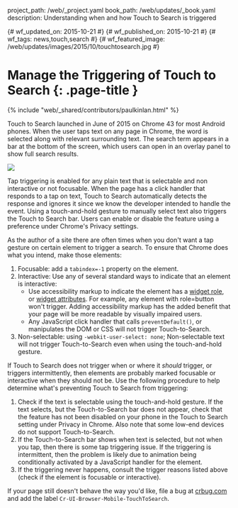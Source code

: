 project_path: /web/_project.yaml book_path: /web/updates/_book.yaml description: Understanding when and how Touch to Search is triggered

{# wf_updated_on: 2015-10-21 #} {# wf_published_on: 2015-10-21 #} {# wf_tags: news,touch,search #} {# wf_featured_image: /web/updates/images/2015/10/touchtosearch.jpg #}

# Manage the Triggering of Touch to Search {: .page-title }

{% include "web/_shared/contributors/paulkinlan.html" %}

Touch to Search launched in June of 2015 on Chrome 43 for most Android phones. When the user taps text on any page in Chrome, the word is selected along with relevant surrounding text. The search term appears in a bar at the bottom of the screen, which users can open in an overlay panel to show full search results.

<img src="/web/updates/images/2015/10/touchtosearch.gif" style="max-width: 100%" />

Tap triggering is enabled for any plain text that is selectable and non interactive or not focusable. When the page has a click handler that responds to a tap on text, Touch to Search automatically detects the response and ignores it since we know the developer intended to handle the event. Using a touch-and-hold gesture to manually select text also triggers the Touch to Search bar. Users can enable or disable the feature using a preference under Chrome's Privacy settings.

As the author of a site there are often times when you don't want a tap gesture on certain element to trigger a search. To ensure that Chrome does what you intend, make those elements:

1. Focusable: add a `tabindex=-1` property on the element.
2. Interactive: Use any of several standard ways to indicate that an element is interactive: 
    - Use accessibility markup to indicate the element has a [w](https://www.w3.org/TR/wai-aria/roles#widget_roles)[i](https://www.w3.org/TR/wai-aria/roles#widget_roles)[dget role](https://www.w3.org/TR/wai-aria/roles#widget_roles), or [widget attributes](https://www.w3.org/TR/wai-aria/states_and_properties#attrs_widgets). For example, any element with role=button won't trigger. Adding accessibility markup has the added benefit that your page will be more readable by visually impaired users.
    - Any JavaScript click handler that calls `preventDefault()`, or manipulates the DOM or CSS will not trigger Touch-to-Search.
3. Non-selectable: using `-webkit-user-select: none`; Non-selectable text will not trigger Touch-to-Search even when using the touch-and-hold gesture.

If Touch to Search does not trigger when or where it *should* trigger, or triggers intermittently, then elements are probably marked focusable or interactive when they should not be. Use the following procedure to help determine what's preventing Touch to Search from triggering:

1. Check if the text is selectable using the touch-and-hold gesture. If the text selects, but the Touch-to-Search bar does not appear, check that the feature has not been disabled on your phone in the Touch to Search setting under Privacy in Chrome. Also note that some low-end devices do not support Touch-to-Search.
2. If the Touch-to-Search bar shows when text is selected, but not when you tap, then there is some tap triggering issue. If the triggering is intermittent, then the problem is likely due to animation being conditionally activated by a JavaScript handler for the element.
3. If the triggering never happens, consult the trigger reasons listed above (check if the element is focusable or interactive).

If your page still doesn't behave the way you'd like, file a bug at [crbug.com](https://crbug.com) and add the label `Cr-UI-Browser-Mobile-TouchToSearch`.